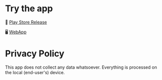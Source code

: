 # Try the app

📱 [Play Store Release](https://play.google.com/store/apps/details?id=com.flutterDevAz21.dft)

🖥 [WebApp](https://dft-calculator.vercel.app)

# Privacy Policy

This app does not collect any data whatsoever. Everything is processed on the local (end-user's) device.
